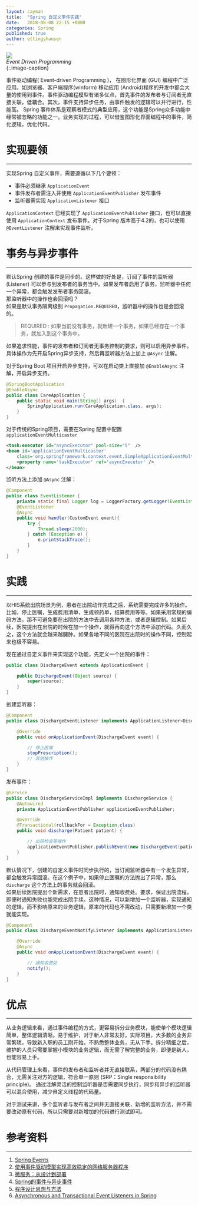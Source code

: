 ```yaml
---
layout: cayman
title:  "Spring 自定义事件实践"
date:   2018-08-08 22:15 +0800
categories: Spring
published: true
author: ettingshausen
---   
```

![](https://user-images.githubusercontent.com/9806325/62019913-84852b80-b1f3-11e9-84fe-4b44413c2c93.jpg)  
*Event Driven Programming*  
{:.image-caption}  

事件驱动编程( Event-driven Programming )， 在图形化界面 (GUI) 编程中广泛应用。如浏览器、客户端程序(winform) 移动应用 (Android)程序的开发中都会大量的使用到事件。事件驱动编程模型有诸多优点，首先事件的发布者与订阅者无直接关联，低耦合。其次，事件支持异步任务，由事件触发的逻辑可以并行进行，性能高。  Spring 事件体系是观察者模式的典型应用，这个功能是Spring众多功能中经常被忽略的功能之一。业务实现的过程，可以借鉴图形化界面编程中的事件，简化逻辑，优化代码。

# 实现要领
---  
实现Spring 自定义事件，需要遵循以下几个要领：
+ 事件必须继承 `ApplicationEvent`
+ 事件发布者需注入并使用 `ApplicationEventPublisher` 发布事件
+ 监听器需实现 `ApplicationListener` 接口  

`ApplicationContext` 已经实现了 `ApplicationEventPublisher` 接口，也可以直接使用 `ApplicationContext` 发布事件。对于Spring 版本高于4.2的，也可以使用 `@EventListener` 注解来实现事件监听。

# 事务与异步事件 
---
默认Spring 创建的事件是同步的。这样做的好处是，订阅了事件的监听器(Listener) 可以参与到发布者的事务当中。如果发布者启用了事务，监听器中任何一个异常，都会触发发布者事务回滚。  
那监听器中的操作也会回滚吗？  
如果是默认事务隔离级别 `Propagation.REQUIRED`，监听器中的操作也是会回滚的。 
>REQUIRED : 如果当前没有事务，就新建一个事务，如果已经存在一个事务，就加入到这个事务中。

如果追求性能，事件的发布者和订阅者无事务控制的要求，则可以启用异步事件。  具体操作为先开启Spring异步支持，然后再监听器方法上加上 `@Async` 注解。  

对于Spring Boot 项目开启异步支持，可以在启动类上直接加 `@EnableAsync` 注解，开启异步支持。
```java
@SpringBootApplication 
@EnableAsync
public class CareApplication {
	public static void main(String[] args)  {
	    SpringApplication.run(CareApplication.class, args);
    }
}
```  
对于传统的Spring项目，需要在Spring 配置中配置 `applicationEventMulticaster`
```xml
<task:executor id="asyncExecutor" pool-size="5"  />
<bean id='applicationEventMulticaster' 
    class='org.springframework.context.event.SimpleApplicationEventMulticaster'>
    <property name='taskExecutor' ref='asyncExecutor' />
</bean>
```
监听方法上添加 `@Async` 注解：
```java
@Component
public class EventListener {
	private static final Logger log = LoggerFactory.getLogger(EventListener.class);
	@EventListener
	@Async
	public void handler(CustomEvent event){
		try {
			Thread.sleep(2000); 
		} catch (Exception e) {
			e.printStackTrace();
		}
	}
}
```
# 实践
---
以HIS系统出院场景为例，患者在出院动作完成之后，系统需要完成许多的操作。比如，停止医嘱，生成费用清单，生成领药单，结算费用等等。如果采用常规的编码方法，那不可避免要在出院的方法中去调用各种方法，或者逻辑控制。如果后续，医院提出在出院的时候在加一个操作，就得再向这个方法中添加代码。久而久之，这个方法就会越来越臃肿。如果各地不同的医院在出院时的操作不同，控制起来也极不容易。  

现在通过自定义事件来实现这个功能，先定义一个出院的事件：
```java
public class DischargeEvent extends ApplicationEvent {

    public DischargeEvent(Object source) {
        super(source);
    }
}
```
创建监听器：
```java
@Component
public class DischargeEventListener implements ApplicationListener<DischargeEvent> {

    @Override
    public void onApplicationEvent(DischargeEvent event) {

        // 停止医嘱
        stopPrescription();
        // 其他操作
    }
}
```

发布事件：
```java
@Service
public class DischargeServiceImpl implements DischargeService {
    @Autowired
    private ApplicationEventPublisher applicationEventPublisher;

    @override
    @Transactional(rollbackFor = Exception.class)
    public void discharge(Patient patient) {

        // 出院检查等操作
        applicationEventPublisher.publishEvent(new DischargeEvent(patient));
    }
}
``` 

默认情况下，创建的自定义事件时同步执行的，当订阅监听器中有一个发生异常，都会触发异常回滚。在这个例子中，如果停止医嘱的方法抛出了异常，那么 `discharge` 这个方法上的事务就会回滚。  
如果后续医院提出个新需求，在患者出院时，通知收费处。要求，保证出院流程，即便时通知失败也能完成出院手续。这种情况，可以新增加一个监听器，实现通知的逻辑，而不影响原来的业务逻辑，原来的代码也不需改动，只需要新增加一个类就能实现。
```java
@Component
public class DischargeEventNotifyListener implements ApplicationListener<DischargeEvent> {

    @Override
    @Async
    public void onApplicationEvent(DischargeEvent event) {

        // 通知收费处
        notify();
    }
}
```

# 优点
---
从业务逻辑来看，通过事件编程的方式，更容易拆分业务模块，能使单个模块逻辑简单，整体逻辑清晰。易于维护，对于新人非常友好。实际项目，大多数的业务非常繁琐，导致新入职的员工刚开始，不熟悉整体业务，无从下手。拆分精细之后，维护的人员只需要掌握小模块的业务逻辑，而无需了解完整的业务，即便是新人，也能容易上手。  

从代码管理上来看，事件的发布者和监听者并无直接联系，两部分的代码没有耦合，无需关注对方的逻辑，符合单一原则 (SRP：Single responsibility principle)。  通过注解灵活的控制监听器是否需要同步执行，同步和异步的监听器可以混合使用，减少自定义线程的代码量。

对于测试来讲，多个监听者与发布者之间并无直接关联，新增的监听方法，并不需要改动原有代码，所以只需要对新增加的代码进行测试即可。

# 参考资料
--- 
1. [Spring Events](https://www.baeldung.com/spring-events)
1. [使用事件驱动模型实现高效稳定的网络服务器程序](https://www.ibm.com/developerworks/cn/linux/l-cn-edntwk/index.html)
1. [微服务：从设计到部署](http://oopsguy.com/books/microservices/5-event-driven-data-management-for-microservices.html#microservices-and-the-problem-of-distributed-data-management) 
1. [Spring的事件与异步事件](https://www.limisky.com/125.html)
1. [程序设计思想与方法](https://wizardforcel.gitbooks.io/sjtu-cs902-courseware/content/165.html)
1. [Asynchronous and Transactional Event Listeners in Spring](https://www.javacodegeeks.com/2017/10/asynchrouns-transactional-event-listeners-spring.html)

